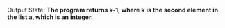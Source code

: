 Output State: **The program returns k-1, where k is the second element in the list a, which is an integer.**